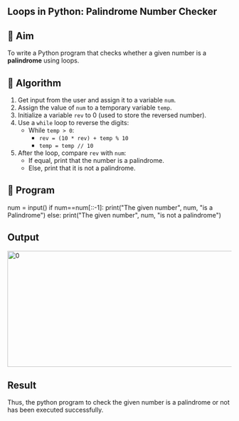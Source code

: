 ## Loops in Python: Palindrome Number Checker

## 🎯 Aim
To write a Python program that checks whether a given number is a **palindrome** using loops.

## 🧠 Algorithm
1. Get input from the user and assign it to a variable `num`.
2. Assign the value of `num` to a temporary variable `temp`.
3. Initialize a variable `rev` to 0 (used to store the reversed number).
4. Use a `while` loop to reverse the digits:
   - While `temp > 0`:
     - `rev = (10 * rev) + temp % 10`
     - `temp = temp // 10`
5. After the loop, compare `rev` with `num`:
   - If equal, print that the number is a palindrome.
   - Else, print that it is not a palindrome.

## 🧾 Program
num = input()
if num==num[::-1]:
    print("The given number", num, "is a Palindrome")
else:
    print("The given number", num, "is not a palindrome")
## Output
<img width="1251" height="261" alt="0" src="https://github.com/user-attachments/assets/9a45e82f-ae9d-4dfb-b460-83ed63d9677e" />

## Result
Thus, the python program to check the given number is a palindrome or not has been executed successfully.
